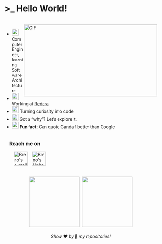 # >_ Hello World! 
</br>
<div style="overflow: hidden;">
    <img align="right" width="440" height="238" alt="GIF" src="https://giffiles.alphacoders.com/610/61072.gif"/>
    <div>
        <ul>
            <li><img src="https://github.com/user-attachments/assets/5677cf73-3e95-4c78-919a-af4031345869" width="23"> Computer Engineer, learning Software Architecture</li>
            <li><img src="https://github.com/user-attachments/assets/2d314333-3ca6-43c8-ae9d-c6b3ba286b25" width="23"> Working at <a href="https://www.linkedin.com/company/redera/">Redera</a></li>
            <li><img src="https://github.com/user-attachments/assets/2a9634ff-23a2-460d-96c9-2a4c301aa74c" width="23"> Turning curiosity into code</li>
            <li><img src="https://github.com/user-attachments/assets/318f6c92-fea4-4f5c-a6aa-eb9cd91ce878" width="22"> Got a “why”? Let’s explore it.</li>
            <li><img src="https://github.com/user-attachments/assets/1f69046f-093e-4d36-87ac-2f162fc23360" width="23"><b> Fun fact</b>: Can quote Gandalf better than Google</li>
        </ul>
    </div>
</div>

### &nbsp;&nbsp;&nbsp;&nbsp;Reach me on
<div>
  &nbsp;&nbsp;&nbsp;&nbsp;
    <a href="mailto:brenonsc@gmail.com" target="_blank"><img alt="Breno's e-mail" width="46px" style="margin-left:10px;" src="https://github.com/user-attachments/assets/122a3d91-88ea-4582-abbf-d3906779b9f4"/></a>&nbsp;&nbsp;&nbsp;
    <a href="https://www.linkedin.com/in/brenonsc" target="_blank"><img alt="Breno's LinkedIn" width="46px" src="https://github.com/user-attachments/assets/b072af60-d4c9-4253-b77d-7557bba9ea08"/></a>  
</div>

<br>
<br>
<div align="center">  
    <img height="166em" src="https://github-readme-stats.vercel.app/api?username=brenonsc&custom_title=GitHub%20Stats&rank_icon=github&show_icons=true&count_private=true&hide=issues&hide_border=true&title_color=4493f8&icon_color=70A0C7&text_color=75818F&bg_color=00000000"/>&nbsp;
    <img height="166em" src="https://github-readme-stats.vercel.app/api/top-langs/?username=brenonsc&hide=jupyter%20notebook&layout=compact&langs_count=6&count_private=true&hide_border=true&title_color=4493f8&text_color=75818F&bg_color=00000000"/>
</div>

<h6 align="center">Show ❤️ by 🌟 my repositories!</h6>
